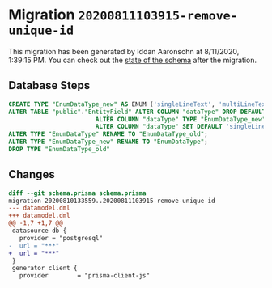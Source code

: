 # Migration `20200811103915-remove-unique-id`

This migration has been generated by Iddan Aaronsohn at 8/11/2020, 1:39:15 PM.
You can check out the [state of the schema](./schema.prisma) after the migration.

## Database Steps

```sql
CREATE TYPE "EnumDataType_new" AS ENUM ('singleLineText', 'multiLineText', 'email', 'state', 'autoNumber', 'wholeNumber', 'dateTime', 'decimalNumber', 'file', 'image', 'lookup', 'multiSelectOptionSet', 'optionSet', 'twoOptions', 'boolean', 'geographicAddress', 'id', 'createdAt', 'updatedAt');
ALTER TABLE "public"."EntityField" ALTER COLUMN "dataType" DROP DEFAULT,
                        ALTER COLUMN "dataType" TYPE "EnumDataType_new" USING ("dataType"::text::"EnumDataType_new"),
                        ALTER COLUMN "dataType" SET DEFAULT 'singleLineText';
ALTER TYPE "EnumDataType" RENAME TO "EnumDataType_old";
ALTER TYPE "EnumDataType_new" RENAME TO "EnumDataType";
DROP TYPE "EnumDataType_old"
```

## Changes

```diff
diff --git schema.prisma schema.prisma
migration 20200810133559..20200811103915-remove-unique-id
--- datamodel.dml
+++ datamodel.dml
@@ -1,7 +1,7 @@
 datasource db {
   provider = "postgresql"
-  url = "***"
+  url = "***"
 }
 generator client {
   provider        = "prisma-client-js"
```


